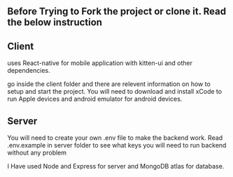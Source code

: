 ## Before Trying to Fork the project or clone it. Read the below instruction

## Client

uses React-native for mobile application with kitten-ui and other dependencies.

go inside the client folder and there are relevent information on how to setup and start the project. You will need to download and install xCode to run Apple devices and android emulator for android devices.

## Server

You will need to create your own .env file to make the backend work. Read .env.example in server folder to see what keys you will need to run backend without any problem

I Have used Node and Express for server and MongoDB atlas for database.
